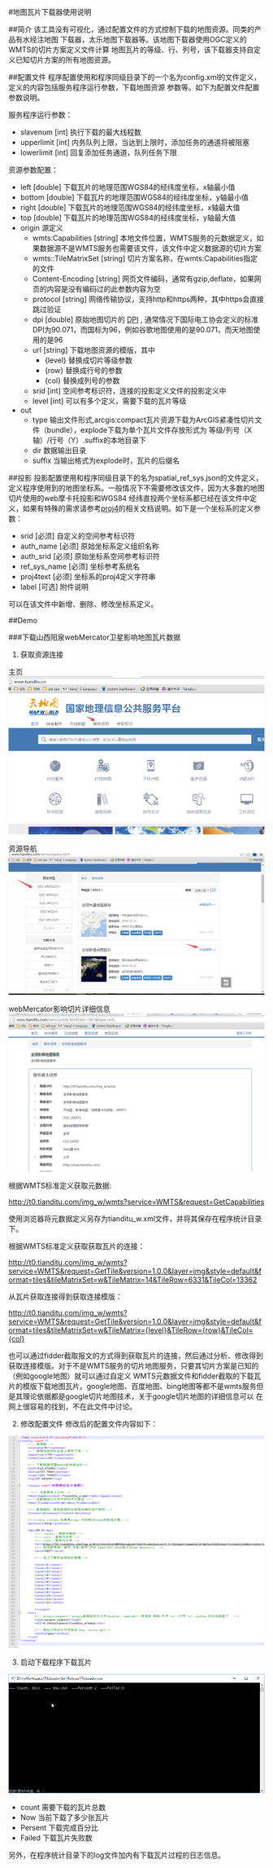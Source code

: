 #地图瓦片下载器使用说明

##简介
该工具没有可视化，通过配置文件的方式控制下载的地图资源。同类的产品有水经注地图
下载器，太乐地图下载器等。该地图下载器使用OGC定义的WMTS的切片方案定义文件计算
地图瓦片的等级、行、列号，该下载器支持自定义已知切片方案的所有地图资源。

##配置文件
程序配置使用和程序同级目录下的一个名为config.xml的文件定义，定义的内容包括服务程序运行参数，下载地图资源
参数等。如下为配置文件配置参数说明。

服务程序运行参数：
* slavenum [int] 执行下载的最大线程数
* upperlimit [int] 内务队列上限，当达到上限时，添加任务的通道将被阻塞
* lowerlimit [int] 回复添加任务通道，队列任务下限

资源参数配置：
* left [double] 下载瓦片的地理范围WGS84的经纬度坐标，x轴最小值
* bottom [double] 下载瓦片的地理范围WGS84的经纬度坐标，y轴最小值
* right [double] 下载瓦片的地理范围WGS84的经纬度坐标，x轴最大值
* top [double] 下载瓦片的地理范围WGS84的经纬度坐标，y轴最大值
* origin 源定义
	* wmts:Capabilities [string] 本地文件位置，WMTS服务的元数据定义，如果数据源不是WMTS服务也需要该文件，该文件中定义数据源的切片方案
	* wmts::TileMatrixSet [string] 切片方案名称，在wmts:Capabilities指定的文件
	* Content-Encoding [string] 网页文件编码，通常有gzip,deflate，如果网页的内容是没有编码过的此参数内容为空
	* protocol [string] 网络传输协议，支持http和https两种，其中https会直接跳过验证
	* dpi [double] 原始地图切片的 [DPI](http://baike.baidu.com/link?url=J_S8C-8vykogMluybrwIP1VtrZobQ2OFudM0LJ_mqQh1GQCVfyO8mPO0-hZVwj1zabc63OcqTpQEwdBvZrYVWY7GFlcbMcFiPGCoIaaTYcG) , 通常情况下国际电工协会定义的标准DPI为90.071，而国标为96，例如谷歌地图使用的是90.071，而天地图使用的是96
	* url [string] 下载地图资源的模版，其中
		* {level} 替换成切片等级参数
		* {row}   替换成行号的参数
		* {col}   替换成列号的参数
	* srid [int]  空间参考标识符，连接的投影定义文件的投影定义中
	* level [int] 可以有多个定义，需要下载的瓦片等级
* out
	* type   输出文件形式,arcgis:compact瓦片资源下载为ArcGIS紧凑性切片文件（bundle），explode下载为单个瓦片文件存放形式为 等级/列号（X轴）/行号（Y）.suffix的本地目录下
	* dir    数据输出目录
	* suffix 当输出格式为explode时，瓦片的后缀名

##投影
投影配置使用和程序同级目录下的名为spatial_ref_sys.json的文件定义，定义程序使用到的地图坐标系。一般情况下不需要修改该文件，因为大多数的地图切片使用的web摩卡托投影和WGS84
经纬直投两个坐标系都已经在该文件中定义，如果有特殊的需求请参考[proj4](http://trac.osgeo.org/proj/)的相关文档说明。如下是一个坐标系的定义参数：
* srid [必须] 自定义的空间参考标识符
* auth_name [必须] 原始坐标系定义组织名称
* auth_srid [必须] 原始坐标系空间参考标识符
* ref_sys_name [必须] 坐标参考系统名
* proj4text [必须] 坐标系的proj4定义字符串
* label [可选] 附件说明

可以在该文件中新增、删除、修改坐标系定义。

##Demo

###下载山西阳泉webMercator卫星影响地图瓦片数据

1. 获取资源连接

主页
![主页](./images/tianditu_w_1.png)

资源导航
![](./images/tianditu_w_2.png)

webMercator影响切片详细信息
![](./images/tianditu_w_3.png)

根据WMTS标准定义获取元数据:

http://t0.tianditu.com/img_w/wmts?service=WMTS&request=GetCapabilities

使用浏览器将元数据定义另存为tianditu_w.xml文件，并将其保存在程序统计目录下。

根据WMTS标准定义获取获取瓦片的连接：

http://t0.tianditu.com/img_w/wmts?service=WMTS&request=GetTile&version=1.0.0&layer=img&style=default&format=tiles&tileMatrixSet=w&TileMatrix=14&TileRow=6331&TileCol=13362

从瓦片获取连接得到获取连接模版：

http://t0.tianditu.com/img_w/wmts?service=WMTS&request=GetTile&version=1.0.0&layer=img&style=default&format=tiles&tileMatrixSet=w&TileMatrix={level}&TileRow={row}&TileCol={col}

也可以通过fidder截取报文的方式得到获取瓦片的连接，然后通过分析、修改得到获取连接模版。对于不是WMTS服务的切片地图服务，只要其切片方案是已知的（例如google地图）就可以通过自定义
WMTS元数据文件和fidder截取的下载瓦片的模版下载地图瓦片。google地图、百度地图、bing地图等都不是wmts服务但是其理论依据都是google切片地图技术，关于google切片地图的详细信息可以
在网上很容易的找到，不在此文件中讨论。

2. 修改配置文件
修改后的配置文件内容如下：

![](./images/tianditu_w_4.png)

3. 启动下载程序下载瓦片

![正在执行下载](./images/tianditu_w_5.png)

* count 需要下载的瓦片总数
* Now 当前下载了多少张瓦片
* Persent 下载完成百分比
* Failed 下载瓦片失败数

另外，在程序统计目录下的log文件加内有下载瓦片过程的日志信息。

